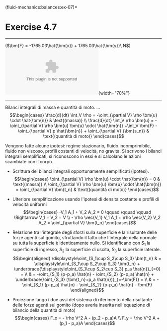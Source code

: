 (fluid-mechanics:balances:ex-07)=
# Exercise 4.7

  ------------------------------------------------------------- --------------------------------------------
                                                                
   ($\bm{F} = -1765.03\hat{\bm{x}} + 1765.03\hat{\bm{y}}\  N$)   ![image](./fig/gomito_01.eps){width="70%"}
  ------------------------------------------------------------- --------------------------------------------

Bilanci integrali di massa e quantità di moto. \... $$\begin{cases}
  \frac{d}{dt} \int_V \rho = -\oint_{\partial V} \rho \bm{u} \cdot \hat{\bm{n}}  & \text{(massa)} \\
  \frac{d}{dt} \int_V \rho \bm{u} = -\oint_{\partial V} \rho \bm{u} \bm{u} \cdot \hat{\bm{n}}
  +\int_V \bm{F} - \oint_{\partial V} p \hat{\bm{n}} + \oint_{\partial V} {\bm{s_n}} & \text{(quantità di moto)}
\end{cases}$$

Vengono fatte alcune ipotesi: regime stazionario, fluido incomprimibile,
fluido non viscoso, profili costanti di velocità, no gravità. Si
scrivono i bilanci integrali semplificati, si riconoscono in essi e si
calcolano le azioni scambiate con il corpo.

-   Scrittura dei bilanci integrali opportunamente semplificati
    (ipotesi). $$\begin{cases}
          \oint_{\partial V} \rho \bm{u} \cdot \hat{\bm{n}} = 0  & \text{(massa)} \\
          \oint_{\partial V} \rho \bm{u} \bm{u} \cdot \hat{\bm{n}} = \oint_{\partial V} \bm{t_n} & \text{(quantità di moto)}
         \end{cases}$$

-   Ulteriore semplificazione usando l'ipotesi di densità costante e
    profili di velocità uniformi $$\begin{cases}
          -V_1 A_1 + V_2 A_2 = 0 \qquad \qquad \qquad \Rightarrow  V_1 = V_2 = V \\
          - \rho \vec{V_1} V_1 A_1 + \rho \vec{V_2} V_2 A_2 = \oint_{\partial V} \bm{t_n}
         \end{cases}$$

-   Relazione tra l'integrale degli sforzi sulla superficie e la
    risultante delle forze agenti sul gomito, sfruttando il fatto che
    l'integrale della normale su tutta la superficie è identicamente
    nullo. Si identificano con $S_1$ la superficie di ingresso, $S_2$ la
    superficie di uscita, $S_3$ la superficie laterale.
    $$\begin{aligned}
           \displaystyle\oint_{S_1\cup S_2\cup S_3} \bm{t_n} & =  \displaystyle\oint_{S_1\cup S_2\cup S_3} \bm{t_n} + \underbrace{\displaystyle\oint_{S_1\cup S_2\cup S_3} p_a \hat{n}}_{=0} = \\
          & = -\oint_{S_1} (p-p_a) \hat{n} - \oint_{S_2} (p-p_a) \hat{n} + \underbrace{\oint_{S_3} (\bm{t_n}+p_a \hat{n})}_{=-\bm{F}} =  \\
          & = -\oint_{S_1} (p-p_a) \hat{n} - \oint_{S_2} (p-p_a) \hat{n} - \bm{F} 
         \end{aligned}$$

-   Proiezione lungo i due assi del sistema di riferimento della
    risultante delle forze agenti sul gomito (dopo averla inserita
    nell'equazione di bilancio della quantità di moto) $$\begin{cases}
        F_x = - \rho V^2 A - (p_2 - p_a)A   \\
        F_y =  \rho V^2 A + (p_1 - p_a)A  
      \end{cases}$$
